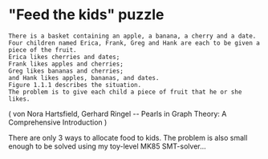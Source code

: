 # "Feed the kids" puzzle

```
There is a basket containing an apple, a banana, a cherry and a date.
Four children named Erica, Frank, Greg and Hank are each to be given a piece of the fruit.
Erica likes cherries and dates;
Frank likes apples and cherries;
Greg likes bananas and cherries;
and Hank likes apples, bananas, and dates.
Figure 1.1.1 describes the situation.
The problem is to give each child a piece of fruit that he or she likes.
```

( von Nora Hartsfield, Gerhard Ringel -- Pearls in Graph Theory: A Comprehensive Introduction )

There are only 3 ways to allocate food to kids.
The problem is also small enough to be solved using my toy-level MK85 SMT-solver...


